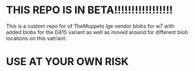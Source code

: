 # THIS REPO IS IN BETA!!!!!!!!!!!!!!!!!
This is a custom repo for of TheMuppets lge vendor blobs for w7 with added blobs for the D415 variant as well as moved around for different blob locations on this vatriant.
# USE AT YOUR OWN RISK
